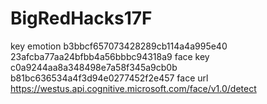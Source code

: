 # BigRedHacks17F
key emotion
b3bbcf657073428289cb114a4a995e40
23afcba77aa24bfbb4a56bbbc94318a9
face key
c0a9244aa8a348498e7a58f345a9cb0b
b81bc636534a4f3d94e0277452f2e457
face url
https://westus.api.cognitive.microsoft.com/face/v1.0/detect
